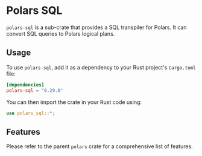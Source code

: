 # Polars SQL

`polars-sql` is a sub-crate that provides a SQL transpiler for Polars. It can convert SQL queries to Polars logical plans.

## Usage

To use `polars-sql`, add it as a dependency to your Rust project's `Cargo.toml` file:

```toml
[dependencies]
polars-sql = "0.29.0"
```

You can then import the crate in your Rust code using:

```rust
use polars_sql::*;
```

## Features

Please refer to the parent `polars` crate for a comprehensive list of features.
